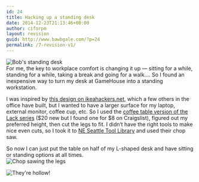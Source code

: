 ```yaml
---
id: 24
title: Hacking up a standing desk
date: 2014-12-23T21:13:46+00:00
author: ciforpm
layout: revision
guid: http://www.bawbgale.com/?p=24
permalink: /7-revision-v1/
---
```

![Bob's standing desk](http://media.tumblr.com/f9ef19a63705ba06e47c95456caf490d/tumblr_inline_mk94da5M911qz4rgp.jpg)  
For me, the key to workplace comfort is changing it up &#8212; sitting for a while, standing for a while, taking a break and going for a walk&#8230;. So I found an inexpensive way to turn my desk at GameHouse into a standing workstation.

I was inspired by [this design on ikeahackers.net](http://www.ikeahackers.net/2012/07/on-off-standing-desk-lack-desk-add-on.html), which a few others in the office have built, but I wanted to have a larger surface for my laptop, external monitor, coffee cup, etc. So I used the [coffee table version of the Lack series](http://www.ikea.com/us/en/catalog/products/10104295/) ($20 new but I found one for $8 on Craigslist), figured out my preferred height, then cut the legs to fit. I didn&#8217;t have the right tools to make nice even cuts, so I took it to [NE Seattle Tool Library](http://neseattletoollibrary.org/) and used their chop saw.

So now I can just put the table on half of my L-shaped desk and have sitting or standing options at all times.  
![Chop sawing the legs](http://media.tumblr.com/8c0c6cbc52869a1de853a048dd7451e2/tumblr_inline_mk94e8KxAe1qz4rgp.jpg) 

![They're hollow!](http://media.tumblr.com/c2fe019d9fe57eddafdf081a4e2b0558/tumblr_inline_mk94fkgIc71qz4rgp.jpg)